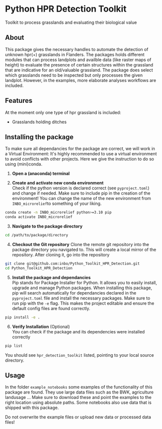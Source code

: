 # Python HPR Detection Toolkit
Toolkit to process grasslands and evaluating their biological value

## About
This package gives the necessary handles to automate the detection of unknown hpr(+) grasslands in Flanders. The packages holds different modules that can process landplots and availble data (like raster maps of height) to evaluate the presence of certain structures within the grassland that are indicative for an old/valuable grassland. The package does select which grasslands need to be inspected but only processes the given landplot. However, in the examples, more elaborate analyses workflows are included.

## Features
At the moment only one type of hpr grassland is included:
* Grasslands holding ditches

## Installing the package
To make sure all dependancies for the package are correct, we will work in a Virtual Environment: It's highly recommended to use a virtual environment to avoid conflicts with other projects. Here we give the instruction to do so using (mini)conda.

1. **Open a (anaconda) terminal**

2. **Create and activate new conda environment**  
Check if the python version is declared correct (see `pyproject.toml`) and change if needed. Make sure to include pip in the creation of the environment! You can change the name of the new environment from `INBO_microrelief`to something of your liking.
```bash
conda create -n INBO_microrelief python>=3.10 pip
conda activate INBO_microrelief
```

3. **Navigate to the package directory**
```bash
cd /path/to/package/directory
```

4. **Checkout the Git repository**
Clone the remote git repository into the package directory you navigated to. This will create a local mirror of the repository. After cloning it, go into the repository
```bash
git clone git@github.com:inbo/Python_Toolkit_HPR_Detection.git
cd Python_Toolkit_HPR_Detection
```

5. **Install the package and dependancies**  
Pip stands for Package Installer for Python. It allows you to easily install, upgrade and manage Python packages. When installing this package, pip will search automatically for dependancies declared in the `pyproject.toml` file and install the necessary packages. Make sure to run pip with the `-e` flag. This makes the project editable and ensure the default config files are found correctly.
```bash
pip install -e .
```

6. **Verify Installation** (Optional)  
You can check if the package and its dependencies were installed correctly
```bash
pip list
```
You should see `hpr_detection_toolkit` listed, pointing to your local source directory. 

## Usage
In the folder `example_notebooks` some examples of the functionality of this package are found. They use large data files such as the BWK, agriculture landusage ... Make sure to download these and point the examples to the right location using absolute paths. Some notebooks also use data that is shipped with this package. 

Do not overwrite the example files or upload new data or processed data files!